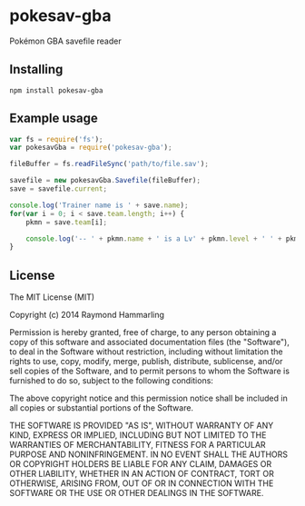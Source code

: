 # pokesav-gba
Pokémon GBA savefile reader

## Installing
`npm install pokesav-gba`

## Example usage
```js
var fs = require('fs');
var pokesavGba = require('pokesav-gba');

fileBuffer = fs.readFileSync('path/to/file.sav');

savefile = new pokesavGba.Savefile(fileBuffer);
save = savefile.current;

console.log('Trainer name is ' + save.name);
for(var i = 0; i < save.team.length; i++) {
	pkmn = save.team[i];

	console.log('-- ' + pkmn.name + ' is a Lv' + pkmn.level + ' ' + pkmn.species);
}
```
    
## License
The MIT License (MIT)

Copyright (c) 2014 Raymond Hammarling

Permission is hereby granted, free of charge, to any person obtaining a copy of this software and associated documentation files (the "Software"), to deal in the Software without restriction, including without limitation the rights to use, copy, modify, merge, publish, distribute, sublicense, and/or sell copies of the Software, and to permit persons to whom the Software is furnished to do so, subject to the following conditions:

The above copyright notice and this permission notice shall be included in all copies or substantial portions of the Software.

THE SOFTWARE IS PROVIDED "AS IS", WITHOUT WARRANTY OF ANY KIND, EXPRESS OR IMPLIED, INCLUDING BUT NOT LIMITED TO THE WARRANTIES OF MERCHANTABILITY, FITNESS FOR A PARTICULAR PURPOSE AND NONINFRINGEMENT. IN NO EVENT SHALL THE AUTHORS OR COPYRIGHT HOLDERS BE LIABLE FOR ANY CLAIM, DAMAGES OR OTHER LIABILITY, WHETHER IN AN ACTION OF CONTRACT, TORT OR OTHERWISE, ARISING FROM, OUT OF OR IN CONNECTION WITH THE SOFTWARE OR THE USE OR OTHER DEALINGS IN THE SOFTWARE.